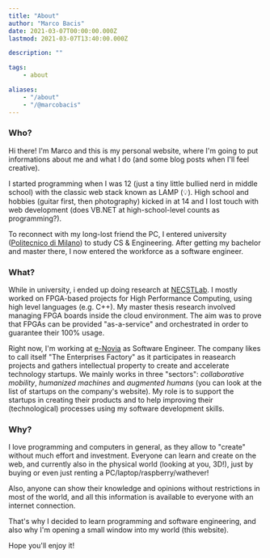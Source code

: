 ```yaml
---
title: "About"
author: "Marco Bacis"
date: 2021-03-07T00:00:00.000Z
lastmod: 2021-03-07T13:40:00.000Z

description: ""

tags:
    - about

aliases:
    - "/about"
    - "/@marcobacis"
---
```


### Who?

Hi there! I'm Marco and this is my personal website, where I'm going to put informations about me and what I do (and some blog posts when I'll feel creative).

I started programming when I was 12 (just a tiny little bullied nerd in middle school) with the classic web stack known as LAMP (💡).
High school and hobbies (guitar first, then photography) kicked in at 14 and I lost touch with web development (does VB.NET at high-school-level counts as programming?).

To reconnect with my long-lost friend the PC, I entered university ([Politecnico di Milano](https://www.polimi.it)) to study CS & Engineering. After getting my bachelor and master there, I now entered the workforce as a software engineer. 

### What?

While in university, i ended up doing research at [NECSTLab](https://www.necst.it).
I mostly worked on FPGA-based projects for High Performance Computing, using high level languages (e.g. C++).
My master thesis research involved managing FPGA boards inside the cloud environment.
The aim was to prove that FPGAs can be provided "as-a-service" and orchestrated in order to guarantee their 100% usage.

Right now, I'm working at [e-Novia](https://e-novia.it) as Software Engineer. The company likes to call itself "The Enterprises Factory" as it participates in reasearch projects and gathers intellectual property to create and accelerate technology startups. We mainly works in three "sectors": *collaborative mobility*, *humanized machines* and *augmented humans* (you can look at the list of startups on the company's website).
My role is to support the startups in creating their products and to help improving their (technological) processes using my software development skills.

### Why?

I love programming and computers in general, as they allow to "create" without much effort and investment.
Everyone can learn and create on the web, and currently also in the physical world (looking at you, 3D!), just by buying or even just renting a PC/laptop/raspberry/wathever!

Also, anyone can show their knowledge and opinions without restrictions in most of the world, and all this information is available to everyone with an internet connection.

That's why I decided to learn programming and software engineering, and also why I'm opening a small window into my world (this website).

Hope you'll enjoy it!